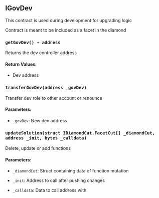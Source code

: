 ## IGovDev

This contract is used during development for upgrading logic

Contract is meant to be included as a facet in the diamond

### `getGovDev() → address`

Returns the dev controller address

#### Return Values:

- Dev address

### `transferGovDev(address _govDev)`

Transfer dev role to other account or renounce

#### Parameters:

- `_govDev`: New dev address

### `updateSolution(struct IDiamondCut.FacetCut[] _diamondCut, address _init, bytes _calldata)`

Delete, update or add functions

#### Parameters:

- `_diamondCut`: Struct containing data of function mutation

- `_init`: Address to call after pushing changes

- `_calldata`: Data to call address with

